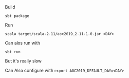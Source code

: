 
Build

`sbt package`

Run

`scala target/scala-2.11/aoc2019_2.11-1.0.jar <DAY>`

Can alos run with 

`sbt run` 

But it's really slow

Can Also configure with `export AOC2019_DEFAULT_DAY=<DAY>`
